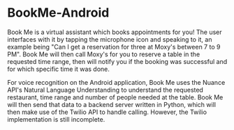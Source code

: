 # BookMe-Android

Book Me is a virtual assistant which books appointments for you! The user interfaces with it by tapping the microphone icon and speaking to it, an example being "Can I get a reservation for three at Moxy's between 7 to 9 PM". Book Me will then call Moxy's for you to reserve a table in the requested time range, then will notify you if the booking was successful and for which specific time it was done.

For voice recognition on the Android application, Book Me uses the Nuance API's Natural Language Understanding to understand the requested restaurant, time range and number of people needed at the table. Book Me will then send that data to a backend server written in Python, which will then make use of the Twilio API to handle calling. However, the Twilio implementation is still incomplete.
